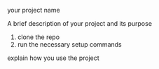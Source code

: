 your project name 

A brief description of your project and its purpose 

1. clone the repo 
2. run the necessary setup commands 


explain how you use the project 